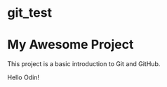 # git_test
# My Awesome Project

This project is a basic introduction to Git and GitHub.

Hello Odin!

